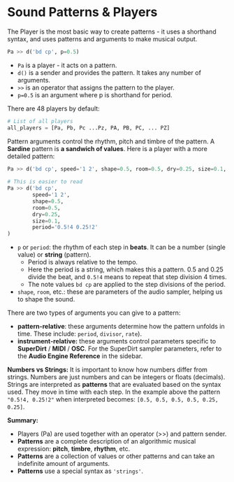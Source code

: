 # Sound Patterns & Players

The Player is the most basic way to create patterns - it uses a shorthand syntax, and uses patterns and arguments to make musical output.

```python
Pa >> d('bd cp', p=0.5)
```
- `Pa` is a player - it acts on a pattern.
- `d()` is a sender and provides the pattern. It takes any number of arguments.
- `>>` is an operator that assigns the pattern to the player.
- `p=0.5` is an argument where p is shorthand for period.

There are 48 players by default:

```python
# List of all players
all_players = [Pa, Pb, Pc ...Pz, PA, PB, PC, ... PZ]
```

Pattern arguments control the rhythm, pitch and timbre of the pattern. A **Sardine** pattern is **a sandwich of values**. Here is a player with a more detailed pattern:

```python
Pa >> d('bd cp', speed='1 2', shape=0.5, room=0.5, dry=0.25, size=0.1, p='0.5!4  0.25!2')
    
# This is easier to read
Pa >> d('bd cp',
        speed='1 2',
        shape=0.5,
        room=0.5,
        dry=0.25,
        size=0.1,
        period='0.5!4 0.25!2'
)
```

-   `p` or `period`: the rhythm of each step in **beats**. It can be a number (single value) or **string** (pattern).
    -   Period is always relative to the tempo.
    -   Here the period is a string, which makes this a pattern. 0.5 and 0.25 divide the beat, and `0.5!4` means to repeat that step division 4 times.
    -   The note values `bd cp` are applied to the step divisions of the period.
-   `shape`, `room`, etc.: these are parameters of the audio sampler, helping us to shape the sound.

There are two types of arguments you can give to a pattern:

-   **pattern-relative**: these arguments determine how the pattern unfolds in time. These include: `period`, `divisor`, `rate`).
-   **instrument-relative:** these arguments control parameters specific to **SuperDirt** / **MIDI** / **OSC**. For the SuperDirt sampler parameters, refer to the **Audio Engine Reference** in the sidebar.

**Numbers vs Strings:** It is important to know how numbers differ from strings. Numbers are just numbers and can be integers or floats (decimals). Strings are interpreted as **patterns** that are evaluated based on the syntax used. They move in time with each step. In the example above the pattern `"0.5!4, 0.25!2"` when interpreted becomes: `[0.5, 0.5, 0.5, 0.5, 0.25, 0.25]`.

**Summary:**

-   Players (Pa) are used together with an operator (>>) and pattern sender.
-   **Patterns** are a complete description of an algorithmic musical expression: **pitch**, **timbre**, **rhythm**, etc.
-   **Patterns** are a collection of values or other patterns and can take an indefinite amount of arguments.
-   **Patterns** use a special syntax as `'strings'`.

